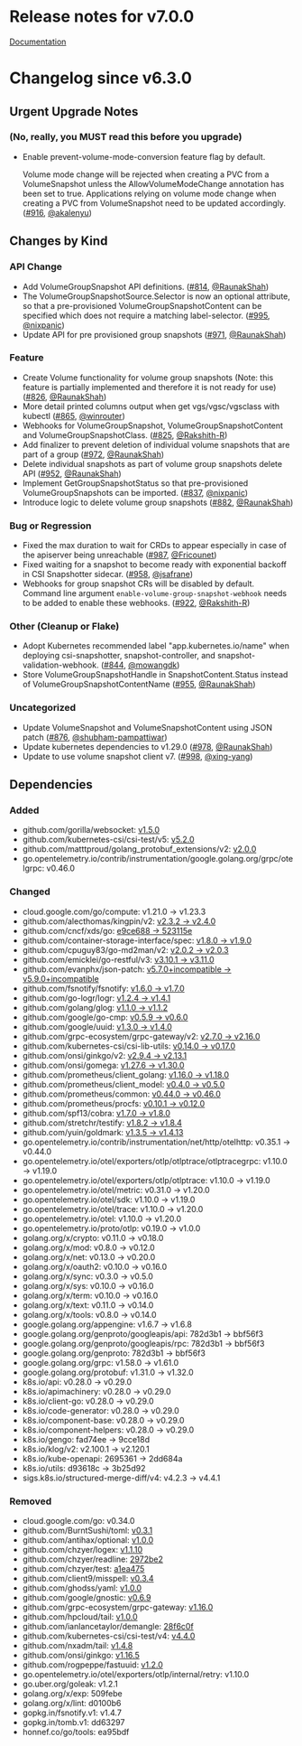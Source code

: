 # Release notes for v7.0.0

[Documentation](https://kubernetes-csi.github.io)

# Changelog since v6.3.0

## Urgent Upgrade Notes 

### (No, really, you MUST read this before you upgrade)

- Enable prevent-volume-mode-conversion feature flag by default.
  
  Volume mode change will be rejected when creating a PVC from a VolumeSnapshot unless the AllowVolumeModeChange annotation has been set to true. Applications relying on volume mode change when creating a PVC from VolumeSnapshot need to be updated accordingly. ([#916](https://github.com/kubernetes-csi/external-snapshotter/pull/916), [@akalenyu](https://github.com/akalenyu))
 
## Changes by Kind

### API Change

- Add VolumeGroupSnapshot API definitions. ([#814](https://github.com/kubernetes-csi/external-snapshotter/pull/814), [@RaunakShah](https://github.com/RaunakShah))
- The VolumeGroupSnapshotSource.Selector is now an optional attribute, so that a pre-provisioned VolumeGroupSnapshotContent can be specified which does not require a matching label-selector. ([#995](https://github.com/kubernetes-csi/external-snapshotter/pull/995), [@nixpanic](https://github.com/nixpanic))
- Update API for pre provisioned group snapshots ([#971](https://github.com/kubernetes-csi/external-snapshotter/pull/971), [@RaunakShah](https://github.com/RaunakShah))

### Feature

- Create Volume functionality for volume group snapshots (Note: this feature is partially implemented and therefore it is not ready for use) ([#826](https://github.com/kubernetes-csi/external-snapshotter/pull/826), [@RaunakShah](https://github.com/RaunakShah))
- More detail printed columns output when get vgs/vgsc/vgsclass with kubectl ([#865](https://github.com/kubernetes-csi/external-snapshotter/pull/865), [@winrouter](https://github.com/winrouter))
- Webhooks for VolumeGroupSnapshot, VolumeGroupSnapshotContent and VolumeGroupSnapshotClass. ([#825](https://github.com/kubernetes-csi/external-snapshotter/pull/825), [@Rakshith-R](https://github.com/Rakshith-R))
- Add finalizer to prevent deletion of individual volume snapshots that are part of a group ([#972](https://github.com/kubernetes-csi/external-snapshotter/pull/972), [@RaunakShah](https://github.com/RaunakShah))
- Delete individual snapshots as part of volume group snapshots delete API ([#952](https://github.com/kubernetes-csi/external-snapshotter/pull/952), [@RaunakShah](https://github.com/RaunakShah))
- Implement GetGroupSnapshotStatus so that pre-provisioned VolumeGroupSnapshots can be imported. ([#837](https://github.com/kubernetes-csi/external-snapshotter/pull/837), [@nixpanic](https://github.com/nixpanic))
- Introduce logic to delete volume group snapshots ([#882](https://github.com/kubernetes-csi/external-snapshotter/pull/882), [@RaunakShah](https://github.com/RaunakShah))

### Bug or Regression

- Fixed the max duration to wait for CRDs to appear especially in case of the apiserver being unreachable ([#987](https://github.com/kubernetes-csi/external-snapshotter/pull/987), [@Fricounet](https://github.com/Fricounet))
- Fixed waiting for a snapshot to become ready with exponential backoff in CSI Snapshotter sidecar. ([#958](https://github.com/kubernetes-csi/external-snapshotter/pull/958), [@jsafrane](https://github.com/jsafrane))
- Webhooks for group snapshot CRs will be disabled by default. Command line argument `enable-volume-group-snapshot-webhook` needs to be added to enable these webhooks. ([#922](https://github.com/kubernetes-csi/external-snapshotter/pull/922), [@Rakshith-R](https://github.com/Rakshith-R))

### Other (Cleanup or Flake)

- Adopt Kubernetes recommended label "app.kubernetes.io/name" when deploying csi-snapshotter, snapshot-controller, and snapshot-validation-webhook. ([#844](https://github.com/kubernetes-csi/external-snapshotter/pull/844), [@mowangdk](https://github.com/mowangdk))
- Store VolumeGroupSnapshotHandle in SnapshotContent.Status instead of VolumeGroupSnapshotContentName ([#955](https://github.com/kubernetes-csi/external-snapshotter/pull/955), [@RaunakShah](https://github.com/RaunakShah))

### Uncategorized

- Update VolumeSnapshot and VolumeSnapshotContent using JSON patch ([#876](https://github.com/kubernetes-csi/external-snapshotter/pull/876), [@shubham-pampattiwar](https://github.com/shubham-pampattiwar))
- Update kubernetes dependencies to v1.29.0 ([#978](https://github.com/kubernetes-csi/external-snapshotter/pull/978), [@RaunakShah](https://github.com/RaunakShah))
- Update to use volume snapshot client v7. ([#998](https://github.com/kubernetes-csi/external-snapshotter/pull/998), [@xing-yang](https://github.com/xing-yang))

## Dependencies

### Added
- github.com/gorilla/websocket: [v1.5.0](https://github.com/gorilla/websocket/tree/v1.5.0)
- github.com/kubernetes-csi/csi-test/v5: [v5.2.0](https://github.com/kubernetes-csi/csi-test/v5/tree/v5.2.0)
- github.com/matttproud/golang_protobuf_extensions/v2: [v2.0.0](https://github.com/matttproud/golang_protobuf_extensions/v2/tree/v2.0.0)
- go.opentelemetry.io/contrib/instrumentation/google.golang.org/grpc/otelgrpc: v0.46.0

### Changed
- cloud.google.com/go/compute: v1.21.0 → v1.23.3
- github.com/alecthomas/kingpin/v2: [v2.3.2 → v2.4.0](https://github.com/alecthomas/kingpin/v2/compare/v2.3.2...v2.4.0)
- github.com/cncf/xds/go: [e9ce688 → 523115e](https://github.com/cncf/xds/go/compare/e9ce688...523115e)
- github.com/container-storage-interface/spec: [v1.8.0 → v1.9.0](https://github.com/container-storage-interface/spec/compare/v1.8.0...v1.9.0)
- github.com/cpuguy83/go-md2man/v2: [v2.0.2 → v2.0.3](https://github.com/cpuguy83/go-md2man/v2/compare/v2.0.2...v2.0.3)
- github.com/emicklei/go-restful/v3: [v3.10.1 → v3.11.0](https://github.com/emicklei/go-restful/v3/compare/v3.10.1...v3.11.0)
- github.com/evanphx/json-patch: [v5.7.0+incompatible → v5.9.0+incompatible](https://github.com/evanphx/json-patch/compare/v5.7.0...v5.9.0)
- github.com/fsnotify/fsnotify: [v1.6.0 → v1.7.0](https://github.com/fsnotify/fsnotify/compare/v1.6.0...v1.7.0)
- github.com/go-logr/logr: [v1.2.4 → v1.4.1](https://github.com/go-logr/logr/compare/v1.2.4...v1.4.1)
- github.com/golang/glog: [v1.1.0 → v1.1.2](https://github.com/golang/glog/compare/v1.1.0...v1.1.2)
- github.com/google/go-cmp: [v0.5.9 → v0.6.0](https://github.com/google/go-cmp/compare/v0.5.9...v0.6.0)
- github.com/google/uuid: [v1.3.0 → v1.4.0](https://github.com/google/uuid/compare/v1.3.0...v1.4.0)
- github.com/grpc-ecosystem/grpc-gateway/v2: [v2.7.0 → v2.16.0](https://github.com/grpc-ecosystem/grpc-gateway/v2/compare/v2.7.0...v2.16.0)
- github.com/kubernetes-csi/csi-lib-utils: [v0.14.0 → v0.17.0](https://github.com/kubernetes-csi/csi-lib-utils/compare/v0.14.0...v0.17.0)
- github.com/onsi/ginkgo/v2: [v2.9.4 → v2.13.1](https://github.com/onsi/ginkgo/v2/compare/v2.9.4...v2.13.1)
- github.com/onsi/gomega: [v1.27.6 → v1.30.0](https://github.com/onsi/gomega/compare/v1.27.6...v1.30.0)
- github.com/prometheus/client_golang: [v1.16.0 → v1.18.0](https://github.com/prometheus/client_golang/compare/v1.16.0...v1.18.0)
- github.com/prometheus/client_model: [v0.4.0 → v0.5.0](https://github.com/prometheus/client_model/compare/v0.4.0...v0.5.0)
- github.com/prometheus/common: [v0.44.0 → v0.46.0](https://github.com/prometheus/common/compare/v0.44.0...v0.46.0)
- github.com/prometheus/procfs: [v0.10.1 → v0.12.0](https://github.com/prometheus/procfs/compare/v0.10.1...v0.12.0)
- github.com/spf13/cobra: [v1.7.0 → v1.8.0](https://github.com/spf13/cobra/compare/v1.7.0...v1.8.0)
- github.com/stretchr/testify: [v1.8.2 → v1.8.4](https://github.com/stretchr/testify/compare/v1.8.2...v1.8.4)
- github.com/yuin/goldmark: [v1.3.5 → v1.4.13](https://github.com/yuin/goldmark/compare/v1.3.5...v1.4.13)
- go.opentelemetry.io/contrib/instrumentation/net/http/otelhttp: v0.35.1 → v0.44.0
- go.opentelemetry.io/otel/exporters/otlp/otlptrace/otlptracegrpc: v1.10.0 → v1.19.0
- go.opentelemetry.io/otel/exporters/otlp/otlptrace: v1.10.0 → v1.19.0
- go.opentelemetry.io/otel/metric: v0.31.0 → v1.20.0
- go.opentelemetry.io/otel/sdk: v1.10.0 → v1.19.0
- go.opentelemetry.io/otel/trace: v1.10.0 → v1.20.0
- go.opentelemetry.io/otel: v1.10.0 → v1.20.0
- go.opentelemetry.io/proto/otlp: v0.19.0 → v1.0.0
- golang.org/x/crypto: v0.11.0 → v0.18.0
- golang.org/x/mod: v0.8.0 → v0.12.0
- golang.org/x/net: v0.13.0 → v0.20.0
- golang.org/x/oauth2: v0.10.0 → v0.16.0
- golang.org/x/sync: v0.3.0 → v0.5.0
- golang.org/x/sys: v0.10.0 → v0.16.0
- golang.org/x/term: v0.10.0 → v0.16.0
- golang.org/x/text: v0.11.0 → v0.14.0
- golang.org/x/tools: v0.8.0 → v0.14.0
- google.golang.org/appengine: v1.6.7 → v1.6.8
- google.golang.org/genproto/googleapis/api: 782d3b1 → bbf56f3
- google.golang.org/genproto/googleapis/rpc: 782d3b1 → bbf56f3
- google.golang.org/genproto: 782d3b1 → bbf56f3
- google.golang.org/grpc: v1.58.0 → v1.61.0
- google.golang.org/protobuf: v1.31.0 → v1.32.0
- k8s.io/api: v0.28.0 → v0.29.0
- k8s.io/apimachinery: v0.28.0 → v0.29.0
- k8s.io/client-go: v0.28.0 → v0.29.0
- k8s.io/code-generator: v0.28.0 → v0.29.0
- k8s.io/component-base: v0.28.0 → v0.29.0
- k8s.io/component-helpers: v0.28.0 → v0.29.0
- k8s.io/gengo: fad74ee → 9cce18d
- k8s.io/klog/v2: v2.100.1 → v2.120.1
- k8s.io/kube-openapi: 2695361 → 2dd684a
- k8s.io/utils: d93618c → 3b25d92
- sigs.k8s.io/structured-merge-diff/v4: v4.2.3 → v4.4.1

### Removed
- cloud.google.com/go: v0.34.0
- github.com/BurntSushi/toml: [v0.3.1](https://github.com/BurntSushi/toml/tree/v0.3.1)
- github.com/antihax/optional: [v1.0.0](https://github.com/antihax/optional/tree/v1.0.0)
- github.com/chzyer/logex: [v1.1.10](https://github.com/chzyer/logex/tree/v1.1.10)
- github.com/chzyer/readline: [2972be2](https://github.com/chzyer/readline/tree/2972be2)
- github.com/chzyer/test: [a1ea475](https://github.com/chzyer/test/tree/a1ea475)
- github.com/client9/misspell: [v0.3.4](https://github.com/client9/misspell/tree/v0.3.4)
- github.com/ghodss/yaml: [v1.0.0](https://github.com/ghodss/yaml/tree/v1.0.0)
- github.com/google/gnostic: [v0.6.9](https://github.com/google/gnostic/tree/v0.6.9)
- github.com/grpc-ecosystem/grpc-gateway: [v1.16.0](https://github.com/grpc-ecosystem/grpc-gateway/tree/v1.16.0)
- github.com/hpcloud/tail: [v1.0.0](https://github.com/hpcloud/tail/tree/v1.0.0)
- github.com/ianlancetaylor/demangle: [28f6c0f](https://github.com/ianlancetaylor/demangle/tree/28f6c0f)
- github.com/kubernetes-csi/csi-test/v4: [v4.4.0](https://github.com/kubernetes-csi/csi-test/v4/tree/v4.4.0)
- github.com/nxadm/tail: [v1.4.8](https://github.com/nxadm/tail/tree/v1.4.8)
- github.com/onsi/ginkgo: [v1.16.5](https://github.com/onsi/ginkgo/tree/v1.16.5)
- github.com/rogpeppe/fastuuid: [v1.2.0](https://github.com/rogpeppe/fastuuid/tree/v1.2.0)
- go.opentelemetry.io/otel/exporters/otlp/internal/retry: v1.10.0
- go.uber.org/goleak: v1.2.1
- golang.org/x/exp: 509febe
- golang.org/x/lint: d0100b6
- gopkg.in/fsnotify.v1: v1.4.7
- gopkg.in/tomb.v1: dd63297
- honnef.co/go/tools: ea95bdf
